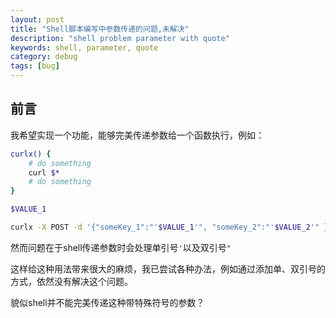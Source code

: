 ```yaml
---
layout: post
title: "Shell脚本编写中参数传递的问题,未解决"
description: "shell problem parameter with quote"
keywords: shell, parameter, quote
category: debug
tags: [bug]
---
```


## 前言
我希望实现一个功能，能够完美传递参数给一个函数执行，例如：

```sh
curlx() {
    # do something
    curl $*
    # do something
}

$VALUE_1

curlx -X POST -d '{"someKey_1":"'$VALUE_1'", "someKey_2":"'$VALUE_2'" }' www.somecompany.com/api/some
```

然而问题在于shell传递参数时会处理单引号`'`以及双引号`"`

这样给这种用法带来很大的麻烦，我已尝试各种办法，例如通过添加单、双引号的方式，依然没有解决这个问题。

貌似shell并不能完美传递这种带特殊符号的参数？


